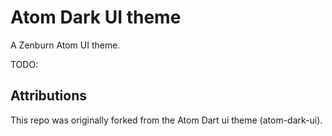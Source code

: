 # Atom Dark UI theme

A Zenburn Atom UI theme.

TODO:

## Attributions

This repo was originally forked from the Atom Dart ui theme (atom-dark-ui).
